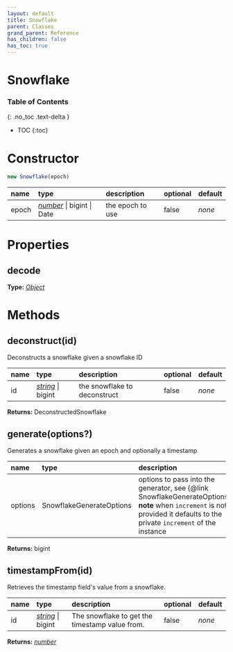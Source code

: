 ```yaml
---
layout: default
title: Snowflake
parent: Classes
grand_parent: Reference
has_children: false
has_toc: true
---
```


# Snowflake
### Table of Contents
{: .no_toc .text-delta }

- TOC
{:toc}
# Constructor
```js
new Snowflake(epoch)
```

| name | type | description | optional | default |
|:-----|:-----|:------------|:---------|:--------|
| epoch | *[number](https://developer.mozilla.org/en-US/docs/Web/JavaScript/Reference/Global_Objects/number)* \| bigint \| Date | the epoch to use  | false | *none* |

# Properties
## decode
**Type:** *[Object](https://developer.mozilla.org/en-US/docs/Web/JavaScript/Reference/Global_Objects/Object)*

# Methods
## deconstruct(id)
Deconstructs a snowflake given a snowflake ID

| name | type | description | optional | default |
|:-----|:-----|:------------|:---------|:--------|
| id | *[string](https://developer.mozilla.org/en-US/docs/Web/JavaScript/Reference/Global_Objects/string)* \| bigint | the snowflake to deconstruct | false | *none* |

**Returns:** DeconstructedSnowflake

## generate(options?)
Generates a snowflake given an epoch and optionally a timestamp

| name | type | description | optional | default |
|:-----|:-----|:------------|:---------|:--------|
| options | SnowflakeGenerateOptions | options to pass into the generator, see {@link SnowflakeGenerateOptions}  **note** when `increment` is not provided it defaults to the private `increment` of the instance | true | *none* |

**Returns:** bigint

## timestampFrom(id)
Retrieves the timestamp field's value from a snowflake.

| name | type | description | optional | default |
|:-----|:-----|:------------|:---------|:--------|
| id | *[string](https://developer.mozilla.org/en-US/docs/Web/JavaScript/Reference/Global_Objects/string)* \| bigint | The snowflake to get the timestamp value from. | false | *none* |

**Returns:** *[number](https://developer.mozilla.org/en-US/docs/Web/JavaScript/Reference/Global_Objects/number)*

